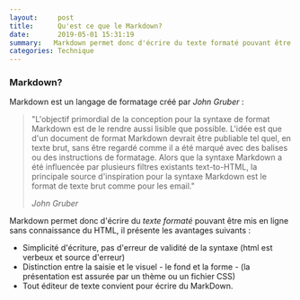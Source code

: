 ```yaml
---
layout:     post
title:      Qu'est ce que le Markdown?
date:       2019-05-01 15:31:19
summary:   Markdown permet donc d'écrire du texte formaté pouvant être mis en ligne sans connaissance du HTML
categories: Technique
---
```

### Markdown?

Markdown est un langage de formatage créé par *John Gruber* :


<blockquote>
  <p>
    "L'objectif primordial de la conception pour la syntaxe de format Markdown est de le rendre aussi lisible que possible. L'idée est que d'un document de format Markdown devrait être publiable tel quel, en texte brut, sans être regardé comme il a été marqué avec des balises ou des instructions de formatage. Alors que la syntaxe Markdown a été influencée par plusieurs filtres existants text-to-HTML, la principale source d'inspiration pour la syntaxe Markdown est le format de texte brut comme pour les email."
</p>
  <footer><cite title="Antoine de Saint-Exupéry">John Gruber</cite></footer>
</blockquote>

Markdown permet donc d'écrire du *texte formaté* pouvant être mis en ligne sans connaissance du HTML, il présente les avantages suivants :

* Simplicité d'écriture, pas d'erreur de validité de la syntaxe (html est verbeux et source d'erreur)
* Distinction entre la saisie et le visuel -  le fond et la forme - (la présentation est assurée par un thème ou un fichier CSS)
* Tout éditeur de texte convient pour écrire du MarkDown.
       

